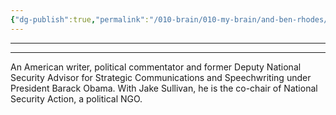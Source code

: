 ```yaml
---
{"dg-publish":true,"permalink":"/010-brain/010-my-brain/and-ben-rhodes/","created":"2022-04-09T18:06:31.000-04:00","updated":"2025-03-20T14:59:39.000-04:00"}
---
```


---

---

An American writer, political commentator and former Deputy National Security Advisor for Strategic Communications and Speechwriting under President Barack Obama. With Jake Sullivan, he is the co-chair of National Security Action, a political NGO.